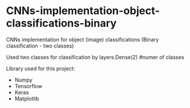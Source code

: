 # CNNs-implementation-object-classifications-binary
CNNs implementation for object (image) classifications (Binary classification - two classes)

<p>Used two classes for classification by layers.Dense(2) #numer of classes</p>

<p>Library used for this project:</p>
<ul>
	<li>Numpy</li>
	<li>Tensorflow</li>
	<li>Keras</li>
	<li>Matplotlib</li>
</ul>
